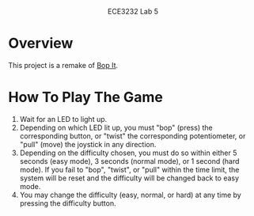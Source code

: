 <p align="center">
    ECE3232 Lab 5
</p>

# Overview
This project is a remake of [Bop It](https://en.wikipedia.org/wiki/Bop_It).

# How To Play The Game
1. Wait for an LED to light up.
2. Depending on which LED lit up, you must "bop" (press) the corresponding button, or "twist" the corresponding potentiometer, or "pull" (move) the joystick in any direction.
3. Depending on the difficulty chosen, you must do so within either 5 seconds (easy mode), 3 seconds (normal mode), or 1 second (hard mode). If you fail to "bop", "twist", or "pull" within the time limit, the system will be reset and the difficulty will be changed back to easy mode.
4. You may change the difficulty (easy, normal, or hard) at any time by pressing the difficulty button.
